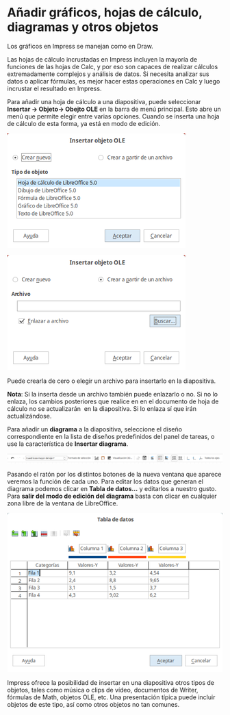 
# Añadir gráficos, hojas de cálculo, diagramas y otros objetos

Los gráficos en Impress se manejan como en Draw.

Las hojas de cálculo incrustadas en Impress incluyen la mayoría de funciones de las hojas de Calc, y por eso son capaces de realizar cálculos extremadamente complejos y análisis de datos. Si necesita analizar sus datos o aplicar fórmulas, es mejor hacer estas operaciones en Calc y luego incrustar el resultado en Impress.

Para añadir una hoja de cálculo a una diapositiva, puede seleccionar **Insertar → Objeto→ Obejto OLE** en la barra de menú principal. Esto abre un menú que permite elegir entre varias opciones. Cuando se inserta una hoja de cálculo de esta forma, ya está en modo de edición.

![](https://raw.githubusercontent.com/catedu/libreOffice-la-suite-ofimatica-libre/master/img/Insertar_objeto_OLE_401.png)

![](https://raw.githubusercontent.com/catedu/libreOffice-la-suite-ofimatica-libre/master/img/Insertar_objeto_OLE_402.png)

Puede crearla de cero o elegir un archivo para insertarlo en la diapositiva.

**Nota**: Si la inserta desde un archivo también puede enlazarlo o no. Si no lo enlaza, los cambios posteriores que realice en en el documento de hoja de cálculo no se actualizarán  en la diapositiva. Si lo enlaza sí que irán actualizándose.

Para añadir un **diagrama** a la diapositiva, seleccione el diseño correspondiente en la lista de diseños predefinidos del panel de tareas, o use la característica de **Insertar diagrama**.

![](https://raw.githubusercontent.com/catedu/libreOffice-la-suite-ofimatica-libre/master/img/Seleccion_403.png)

Pasando el ratón por los distintos botones de la nueva ventana que aparece veremos la función de cada uno. Para editar los datos que generan el diagrama podemos clicar en **Tabla de datos...** y editarlos a nuestro gusto. Para **salir del modo de edición del diagrama** basta con clicar en cualquier zona libre de la ventana de LibreOffice.

![](https://raw.githubusercontent.com/catedu/libreOffice-la-suite-ofimatica-libre/master/img/Tabla_de_datos_404.png)

Impress ofrece la posibilidad de insertar en una diapositiva otros tipos de objetos, tales como música o clips de vídeo, documentos de Writer, fórmulas de Math, objetos OLE, etc. Una presentación típica puede incluir objetos de este tipo, así como otros objetos no tan comunes.

